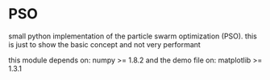 # PSO
small python implementation of the particle swarm optimization (PSO).
this is just to show the basic concept and not very performant

this module depends on:
                              numpy       >=        1.8.2
and the demo file on:
                              matplotlib  >=        1.3.1
